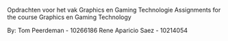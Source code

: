 Opdrachten voor het vak Graphics en Gaming Technologie
Assignments for the course Graphics en Gaming Technology

By:
Tom Peerdeman - 10266186
Rene Aparicio Saez - 10214054
